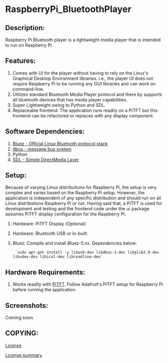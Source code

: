 RaspberryPi_BluetoothPlayer
===================

Description:
-----------

Raspberry Pi Bluetooth player is a lightweight media player that is intended to run on Raspberry Pi.

Features:
--------

1. Comes with UI for the player without having to rely on the Linux's Graphical Desktop Environment libraries. i.e., the player UI does not require Raspberry Pi to be running any GUI libraries and can work on command-line.
2. Utilizes standard Bluetooth Media Player protocol and there by supports all bluetooth devices that has media player capabilities.
3. Super Lightweight owing to Python and SDL.
4. Replaceable frontend: The application runs readily on a PiTFT but this frontend can be refactored or replaces with any display component.

Software Dependencies:
---------------------

1. [Bluez - Official Linux Bluetooth protocol stack](http://www.bluez.org)
2. [dbus - message bus system](https://www.freedesktop.org/wiki/Software/dbus/)
3. Python
4. [SDL - Simple DirectMedia Layer](https://www.libsdl.org)

Setup:
-----

Because of varying Linux distributions for Raspberry Pi, the setup is very complex and varies based on the Raspberry Pi setup. However, the application is independent of any specific distribution and should run on all Linux distributions Raspberry Pi or not.
Having said that, a PiTFT is used for development and testing and the frontend code under the ui package assumes PiTFT display configuration for the Raspberry Pi.

1. Hardware: PiTFT Display (Optional)
2. Hardware: Bluetooth USB or in-built.
3. Bluez: Compile and install Bluez-5.xx. Dependencies below:

		`sudo apt-get install -y libusb-dev libdbus-1-dev libglib2.0-dev libudev-dev libical-dev libreadline-dev`
		

Hardware Requirements:
---------------------

1. Works readily with [PiTFT](https://www.adafruit.com/product/1601). Follow Adafruit's PiTFT setup for Raspberry Pi before running the application.

Screenshots:
-----------

Coming soon.

COPYING:
-------

[License](http://creativecommons.org/licenses/by/4.0/legalcode)

[License summary](http://creativecommons.org/licenses/by/4.0/)
